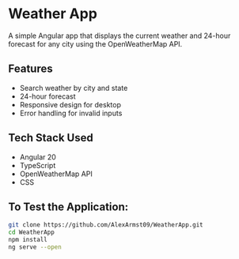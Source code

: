 # Weather App

A simple Angular app that displays the current weather and 24-hour forecast for any city using the OpenWeatherMap API.

## Features
- Search weather by city and state
- 24-hour forecast
- Responsive design for desktop
- Error handling for invalid inputs

## Tech Stack Used
- Angular 20
- TypeScript
- OpenWeatherMap API
- CSS

## To Test the Application:
```bash
git clone https://github.com/AlexArmst09/WeatherApp.git
cd WeatherApp
npm install
ng serve --open





